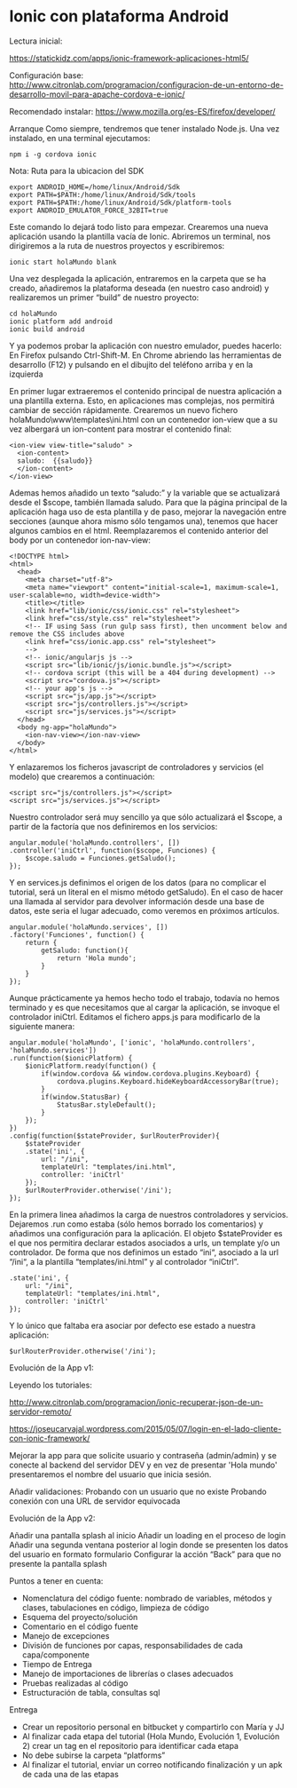 # Ionic con plataforma Android

Lectura inicial:

https://statickidz.com/apps/ionic-framework-aplicaciones-html5/

Configuración base:
http://www.citronlab.com/programacion/configuracion-de-un-entorno-de-desarrollo-movil-para-apache-cordova-e-ionic/

Recomendado instalar:
https://www.mozilla.org/es-ES/firefox/developer/

Arranque
Como siempre, tendremos que tener instalado Node.js. Una vez instalado, en una terminal ejecutamos:

    npm i -g cordova ionic

Nota: Ruta para la ubicacion del SDK
    
    export ANDROID_HOME=/home/linux/Android/Sdk
    export PATH=$PATH:/home/linux/Android/Sdk/tools
    export PATH=$PATH:/home/linux/Android/Sdk/platform-tools
    export ANDROID_EMULATOR_FORCE_32BIT=true


Este comando lo dejará todo listo para empezar.
Crearemos una nueva aplicación usando la plantilla vacía de Ionic. Abriremos un terminal, nos dirigiremos a la ruta de nuestros proyectos y escribiremos:

    ionic start holaMundo blank
 
Una vez desplegada la aplicación, entraremos en la carpeta que se ha creado, añadiremos la plataforma deseada (en nuestro caso android) y realizaremos un primer “build” de nuestro proyecto:

    cd holaMundo
    ionic platform add android
    ionic build android
 
Y ya podemos probar la aplicación con nuestro emulador, puedes hacerlo:
En Firefox pulsando Ctrl-Shift-M.
En Chrome abriendo las herramientas de desarrollo (F12) y pulsando en el dibujito del teléfono arriba y en la izquierda
 
En primer lugar extraeremos el contenido principal de nuestra aplicación a una plantilla externa. Esto, en aplicaciones mas complejas, nos permitirá cambiar de sección rápidamente. Crearemos un nuevo fichero holaMundo\www\templates\ini.html con un contenedor ion-view que a su vez albergará un ion-content para mostrar el contenido final:

    <ion-view view-title="saludo" >
      <ion-content>
      saludo:  {{saludo}}
      </ion-content>
    </ion-view>
 
Ademas hemos añadido un texto “saludo:” y la variable que se actualizará desde el $scope, también llamada saludo.
Para que la página principal de la aplicación haga uso de esta plantilla y de paso, mejorar la navegación entre secciones (aunque ahora mismo sólo tengamos una), tenemos que hacer algunos cambios en el html. Reemplazaremos el contenido anterior del body por un contenedor ion-nav-view:

    <!DOCTYPE html>
    <html>
      <head>
        <meta charset="utf-8">
        <meta name="viewport" content="initial-scale=1, maximum-scale=1, user-scalable=no, width=device-width">
        <title></title>
        <link href="lib/ionic/css/ionic.css" rel="stylesheet">
        <link href="css/style.css" rel="stylesheet">
        <!-- IF using Sass (run gulp sass first), then uncomment below and remove the CSS includes above
        <link href="css/ionic.app.css" rel="stylesheet">
        -->
        <!-- ionic/angularjs js -->
        <script src="lib/ionic/js/ionic.bundle.js"></script>
        <!-- cordova script (this will be a 404 during development) -->
        <script src="cordova.js"></script>
        <!-- your app's js -->
        <script src="js/app.js"></script>
        <script src="js/controllers.js"></script>
        <script src="js/services.js"></script>
      </head>
      <body ng-app="holaMundo">
        <ion-nav-view></ion-nav-view>
      </body>
    </html>

Y enlazaremos los ficheros javascript de controladores y servicios (el modelo) que crearemos a continuación:

    <script src="js/controllers.js"></script>
    <script src="js/services.js"></script>

Nuestro controlador será muy sencillo ya que sólo actualizará el $scope, a partir de la factoría que nos definiremos en los servicios:

    angular.module('holaMundo.controllers', [])
    .controller('iniCtrl', function($scope, Funciones) {
        $scope.saludo = Funciones.getSaludo();
    });
 
Y en services.js definimos el origen de los datos (para no complicar el tutorial, será un literal en el mismo método getSaludo). En el caso de hacer una llamada al servidor para devolver información desde una base de datos, este seria el lugar adecuado, como veremos en próximos artículos.

    angular.module('holaMundo.services', [])
    .factory('Funciones', function() {
        return {
            getSaludo: function(){
                return 'Hola mundo';
            }
        }
    });
 
Aunque prácticamente ya hemos hecho todo el trabajo, todavía no hemos terminado y es que necesitamos que al cargar la aplicación, se invoque el controlador iniCtrl. Editamos el fichero apps.js para modificarlo de la siguiente manera:

    angular.module('holaMundo', ['ionic', 'holaMundo.controllers', 'holaMundo.services'])
    .run(function($ionicPlatform) {
        $ionicPlatform.ready(function() {
            if(window.cordova && window.cordova.plugins.Keyboard) {
                cordova.plugins.Keyboard.hideKeyboardAccessoryBar(true);
            }
            if(window.StatusBar) {
                StatusBar.styleDefault();
            }
        });
    })
    .config(function($stateProvider, $urlRouterProvider){
        $stateProvider
        .state('ini', {
            url: "/ini",
            templateUrl: "templates/ini.html",
            controller: 'iniCtrl'
        });
        $urlRouterProvider.otherwise('/ini');
    });
 
En la primera linea añadimos la carga de nuestros controladores y servicios. Dejaremos .run como estaba (sólo hemos borrado los comentarios) y añadimos una configuración para la aplicación.
El objeto $stateProvider es el que nos permitira declarar estados asociados a urls, un template y/o un controlador. De forma que nos definimos un estado “ini“, asociado a la url “/ini“, a la plantilla “templates/ini.html” y al controlador “iniCtrl”.

    .state('ini', {
        url: "/ini",
        templateUrl: "templates/ini.html",
        controller: 'iniCtrl'
    });
 
Y lo único que faltaba era asociar por defecto ese estado a nuestra aplicación:

    $urlRouterProvider.otherwise('/ini');
 
Evolución de la App v1:
 
Leyendo los tutoriales:
 
http://www.citronlab.com/programacion/ionic-recuperar-json-de-un-servidor-remoto/
 
https://joseucarvajal.wordpress.com/2015/05/07/login-en-el-lado-cliente-con-ionic-framework/
 
Mejorar la app para que solicite usuario y contraseña (admin/admin) y se conecte al backend del servidor DEV y en vez de presentar 'Hola mundo' presentaremos el nombre del usuario que inicia sesión.
 
Añadir validaciones:
Probando con un usuario que no existe
Probando conexión con una URL de servidor equivocada


Evolución de la App v2:

Añadir una pantalla splash al inicio
Añadir un loading en el proceso de login
Añadir una segunda ventana posterior al login donde se presenten los datos del usuario en formato formulario
Configurar la acción “Back” para que no presente la pantalla splash


Puntos a tener en cuenta:

- Nomenclatura del código fuente: nombrado de variables, métodos y clases,  tabulaciones en código, limpieza de código  
- Esquema del proyecto/solución 
- Comentario en el código fuente    
- Manejo de excepciones 
- División de funciones por capas, responsabilidades de cada capa/componente
- Tiempo de Entrega
- Manejo de importaciones de librerías o clases adecuados   
- Pruebas realizadas al código  
- Estructuración de tabla, consultas sql

Entrega
- Crear un repositorio personal en bitbucket y compartirlo con María y JJ
- Al finalizar cada etapa del tutorial (Hola Mundo, Evolución 1, Evolución 2) crear un tag en el repositorio para identificar cada etapa
- No debe subirse la carpeta “platforms”
- Al finalizar el tutorial, enviar un correo notificando finalización y un apk de cada una de las etapas

